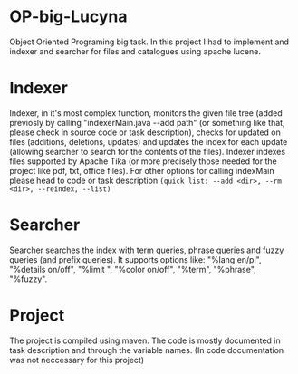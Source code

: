 # OP-big-Lucyna
Object Oriented Programing big task.
In this project I had to implement and indexer and searcher for files and catalogues using apache lucene.

# Indexer
Indexer, in it's most complex function, monitors the given file tree (added previosly by calling "indexerMain.java --add path"
(or something like that, please check in source code or task description), checks for updated on files 
(additions, deletions, updates) and updates the index for each update (allowing searcher to search for the contents of the files).
Indexer indexes files supported by Apache Tika (or more precisely those needed for the project like pdf, txt, office files).
For other options for calling indexMain please head to code or task description 
`(quick list: --add <dir>, --rm <dir>, --reindex, --list)`

# Searcher
Searcher searches the index with term queries, phrase queries and fuzzy queries (and prefix queries).
It supports options like: "%lang en/pl", "%details on/off", "%limit <n>", "%color on/off", "%term", "%phrase", "%fuzzy".

# Project
The project is compiled using maven. The code is mostly documented in task description and through the variable names. 
(In code documentation was not neccessary for this project)
